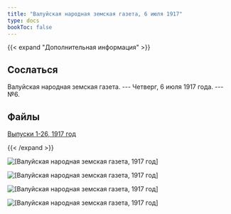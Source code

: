 ```yaml
---
title: "Валуйская народная земская газета, 6 июля 1917"
type: docs
bookToc: false
---
```


{{< expand "Дополнительная информация" >}}
## Сослаться
Валуйская народная земская газета. --- Четверг, 6 июля 1917 года. --- №6.

## Файлы
[Выпуски 1-26, 1917 год](https://www.dropbox.com/sh/f66udc3wv8z9994/AADjgSdoNAVKO_sDOpFltcOta?dl=0)

{{< /expand >}}

![[Валуйская народная земская газета, 1917 год]](/static/img/papers/1917_№6.jpg)

![[Валуйская народная земская газета, 1917 год]](/static/img/papers/1917_№6_p2.jpg)

![[Валуйская народная земская газета, 1917 год]](/static/img/papers/1917_№6_p3.jpg)

![[Валуйская народная земская газета, 1917 год]](/static/img/papers/1917_№6_p4.jpg)
